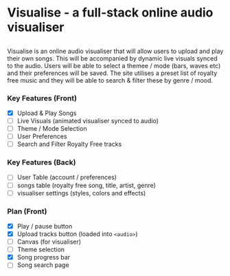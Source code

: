 # Visualise - a full-stack online audio visualiser

##
Visualise is an online audio visualiser that will allow users to upload and play their own songs. This will be accompanied by dynamic live visuals synced to the audio. Users will be able to select a themee / mode (bars, waves etc) and their preferences will be saved. The site utilises a preset list of royalty free music and they will be able to search & filter these by genre / mood. 

### Key Features (Front)
- [x] Upload & Play Songs
- [ ] Live Visuals (animated visualiser synced to audio)
- [ ] Theme / Mode Selection
- [ ] User Preferences
- [ ] Search and Filter Royalty Free tracks 

### Key Features (Back)
- [ ] User Table (account / preferences)
- [ ] songs table (royalty free song, title, artist, genre)
- [ ] visualiser settings (styles, colors and effects)

### Plan (Front)
- [x] Play / pause button
- [x] Upload tracks button (loaded into `<audio>`)
- [ ] Canvas (for visualiser)
- [ ] Theme selection
- [x] Song progress bar
- [ ] Song search page
